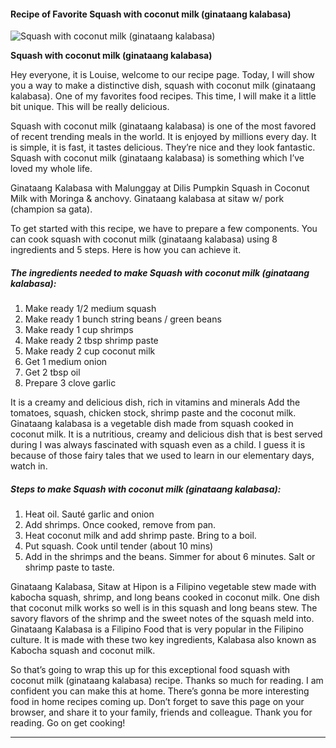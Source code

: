             

#### Recipe of Favorite Squash with coconut milk (ginataang kalabasa)

![Squash with coconut milk (ginataang kalabasa)](https://img-global.cpcdn.com/recipes/5873176274272256/751x532cq70/squash-with-coconut-milk-ginataang-kalabasa-recipe-main-photo.jpg)

**Squash with coconut milk (ginataang kalabasa)**

Hey everyone, it is Louise, welcome to our recipe page. Today, I will show you a way to make a distinctive dish, squash with coconut milk (ginataang kalabasa). One of my favorites food recipes. This time, I will make it a little bit unique. This will be really delicious.

Squash with coconut milk (ginataang kalabasa) is one of the most favored of recent trending meals in the world. It is enjoyed by millions every day. It is simple, it is fast, it tastes delicious. They’re nice and they look fantastic. Squash with coconut milk (ginataang kalabasa) is something which I’ve loved my whole life.

Ginataang Kalabasa with Malunggay at Dilis Pumpkin Squash in Coconut Milk with Moringa & anchovy. Ginataang kalabasa at sitaw w/ pork (champion sa gata).

To get started with this recipe, we have to prepare a few components. You can cook squash with coconut milk (ginataang kalabasa) using 8 ingredients and 5 steps. Here is how you can achieve it.

##### The ingredients needed to make Squash with coconut milk (ginataang kalabasa):

1.  Make ready 1/2 medium squash
2.  Make ready 1 bunch string beans / green beans
3.  Make ready 1 cup shrimps
4.  Make ready 2 tbsp shrimp paste
5.  Make ready 2 cup coconut milk
6.  Get 1 medium onion
7.  Get 2 tbsp oil
8.  Prepare 3 clove garlic

It is a creamy and delicious dish, rich in vitamins and minerals Add the tomatoes, squash, chicken stock, shrimp paste and the coconut milk. Ginataang kalabasa is a vegetable dish made from squash cooked in coconut milk. It is a nutritious, creamy and delicious dish that is best served during I was always fascinated with squash even as a child. I guess it is because of those fairy tales that we used to learn in our elementary days, watch in.

##### Steps to make Squash with coconut milk (ginataang kalabasa):

1.  Heat oil. Sauté garlic and onion
2.  Add shrimps. Once cooked, remove from pan.
3.  Heat coconut milk and add shrimp paste. Bring to a boil.
4.  Put squash. Cook until tender (about 10 mins)
5.  Add in the shrimps and the beans. Simmer for about 6 minutes. Salt or shrimp paste to taste.

Ginataang Kalabasa, Sitaw at Hipon is a Filipino vegetable stew made with kabocha squash, shrimp, and long beans cooked in coconut milk. One dish that coconut milk works so well is in this squash and long beans stew. The savory flavors of the shrimp and the sweet notes of the squash meld into. Ginataang Kalabasa is a Filipino Food that is very popular in the Filipino culture. It is made with these two key ingredients, Kalabasa also known as Kabocha squash and coconut milk.

So that’s going to wrap this up for this exceptional food squash with coconut milk (ginataang kalabasa) recipe. Thanks so much for reading. I am confident you can make this at home. There’s gonna be more interesting food in home recipes coming up. Don’t forget to save this page on your browser, and share it to your family, friends and colleague. Thank you for reading. Go on get cooking!

* * *